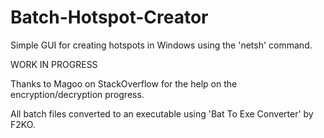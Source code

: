 # Batch-Hotspot-Creator
Simple GUI for creating hotspots in Windows using the 'netsh' command.

WORK IN PROGRESS

Thanks to Magoo on StackOverflow for the help on the encryption/decryption progress.

All batch files converted to an executable using 'Bat To Exe Converter' by F2KO.
